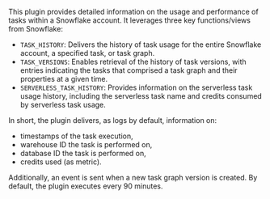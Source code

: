 This plugin provides detailed information on the usage and performance of tasks within a Snowflake account. It leverages three key functions/views from Snowflake:

* `TASK_HISTORY`: Delivers the history of task usage for the entire Snowflake account, a specified task, or task graph.
* `TASK_VERSIONS`: Enables retrieval of the history of task versions, with entries indicating the tasks that comprised a task graph and their properties at a given time.
* `SERVERLESS_TASK_HISTORY`: Provides information on the serverless task usage history, including the serverless task name and credits consumed by serverless task usage.

In short, the plugin delivers, as logs by default, information on:

* timestamps of the task execution,
* warehouse ID the task is performed on,
* database ID the task is performed on,
* credits used (as metric).

Additionally, an event is sent when a new task graph version is created. By default, the plugin executes every 90 minutes.
